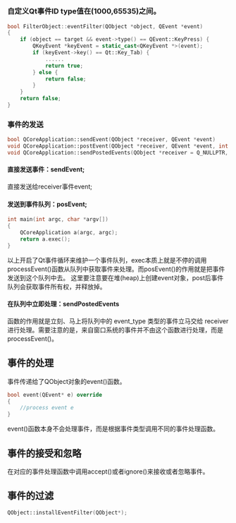 # 
### 自定义Qt事件ID type值在(1000,65535)之间。
```cpp
bool FilterObject::eventFilter(QObject *object, QEvent *event)
{
    if (object == target && event->type() == QEvent::KeyPress) {
        QKeyEvent *keyEvent = static_cast<QKeyEvent *>(event);
        if (keyEvent->key() == Qt::Key_Tab) {
            ......
            return true;
        } else {
            return false;
        }
    }
    return false;
}
```
### 事件的发送
```cpp
bool QCoreApplication::sendEvent(QObject *receiver, QEvent *event)
void QCoreApplication::postEvent(QObject *receiver, QEvent *event, int priority = Qt::NormalEventPriority)
void QCoreApplication::sendPostedEvents(QObject *receiver = Q_NULLPTR, int event_type = 0)
```
#### 直接发送事件：sendEvent;
直接发送给receiver事件event;
#### 发送到事件队列：posEvent;
```cpp
int main(int argc, char *argv[])
{
    QCoreApplication a(argc, argc);
    return a.exec();
}
```
以上开启了Qt事件循环来维护一个事件队列，exec本质上就是不停的调用processEvent()函数从队列中获取事件来处理。而posEvent()的作用就是把事件发送到这个队列中去。
这里要注意要在堆(heap)上创建event对象，post后事件队列会获取事件所有权，并释放掉。
#### 在队列中立即处理：sendPostedEvents
函数的作用就是立刻、马上将队列中的 event_type 类型的事件立马交给 receiver 进行处理。需要注意的是，来自窗口系统的事件并不由这个函数进行处理，而是 processEvent()。

## 事件的处理

事件传递给了QObject对象的event()函数。
```cpp
bool event(QEvent* e) override
{
    //process event e
}
```
event()函数本身不会处理事件，而是根据事件类型调用不同的事件处理函数。
## 事件的接受和忽略

在对应的事件处理函数中调用accept()或者ignore()来接收或者忽略事件。
## 事件的过滤
```cpp
QObject::installEventFilter(QObject*);
```